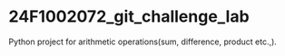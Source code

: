 # 24F1002072_git_challenge_lab
Python project for arithmetic operations(sum, difference, product etc.,).
